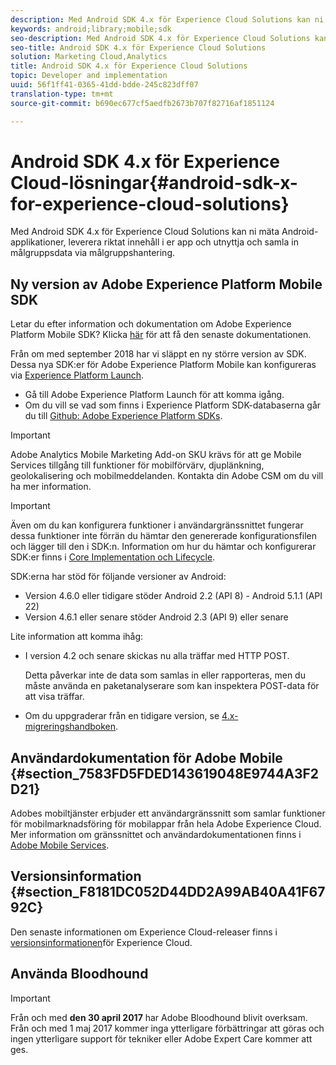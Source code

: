 ```yaml
---
description: Med Android SDK 4.x för Experience Cloud Solutions kan ni mäta Android-applikationer, leverera riktat innehåll i er app och utnyttja och samla in målgruppsdata via målgruppshantering.
keywords: android;library;mobile;sdk
seo-description: Med Android SDK 4.x för Experience Cloud Solutions kan ni mäta Android-applikationer, leverera riktat innehåll i er app och utnyttja och samla in målgruppsdata via målgruppshantering.
seo-title: Android SDK 4.x för Experience Cloud Solutions
solution: Marketing Cloud,Analytics
title: Android SDK 4.x för Experience Cloud Solutions
topic: Developer and implementation
uuid: 56f1ff41-0365-41dd-bdde-245c823dff07
translation-type: tm+mt
source-git-commit: b690ec677cf5aedfb2673b707f82716af1851124

---
```



# Android SDK 4.x för Experience Cloud-lösningar{#android-sdk-x-for-experience-cloud-solutions}

Med Android SDK 4.x för Experience Cloud Solutions kan ni mäta Android-applikationer, leverera riktat innehåll i er app och utnyttja och samla in målgruppsdata via målgruppshantering.

## Ny version av Adobe Experience Platform Mobile SDK

Letar du efter information och dokumentation om Adobe Experience Platform Mobile SDK? Klicka [här](https://aep-sdks.gitbook.io/docs/) för att få den senaste dokumentationen.

Från om med september 2018 har vi släppt en ny större version av SDK. Dessa nya SDK:er för Adobe Experience Platform Mobile kan konfigureras via [Experience Platform Launch](https://www.adobe.com/experience-platform/launch.html).

* Gå till Adobe Experience Platform Launch för att komma igång.
* Om du vill se vad som finns i Experience Platform SDK-databaserna går du till [Github: Adobe Experience Platform SDKs](https://github.com/Adobe-Marketing-Cloud/acp-sdks).

>[!IMPORTANT]
>
>Adobe Analytics Mobile Marketing Add-on SKU krävs för att ge Mobile Services tillgång till funktioner för mobilförvärv, djuplänkning, geolokalisering och mobilmeddelanden. Kontakta din Adobe CSM om du vill ha mer information.

>[!IMPORTANT]
>
>Även om du kan konfigurera funktioner i användargränssnittet fungerar dessa funktioner inte förrän du hämtar den genererade konfigurationsfilen och lägger till den i SDK:n. Information om hur du hämtar och konfigurerar SDK:er finns i [Core Implementation och Lifecycle](/help/android/getting-started/dev-qs.md).

SDK:erna har stöd för följande versioner av Android:

* Version 4.6.0 eller tidigare stöder Android 2.2 (API 8) - Android 5.1.1 (API 22)
* Version 4.6.1 eller senare stöder Android 2.3 (API 9) eller senare

Lite information att komma ihåg:

* I version 4.2 och senare skickas nu alla träffar med HTTP POST.

   Detta påverkar inte de data som samlas in eller rapporteras, men du måste använda en paketanalyserare som kan inspektera POST-data för att visa träffar.

* Om du uppgraderar från en tidigare version, se [4.x-migreringshandboken](/help/android/getting-started/migration-v3.md).

## Användardokumentation för Adobe Mobile {#section_7583FD5FDED143619048E9744A3F2D21}

Adobes mobiltjänster erbjuder ett användargränssnitt som samlar funktioner för mobilmarknadsföring för mobilappar från hela Adobe Experience Cloud. Mer information om gränssnittet och användardokumentationen finns i [Adobe Mobile Services](https://marketing.adobe.com/resources/help/en_US/mobile/).

## Versionsinformation {#section_F8181DC052D44DD2A99AB40A41F6792C}

Den senaste informationen om Experience Cloud-releaser finns i [versionsinformationen](https://marketing.adobe.com/resources/help/en_US/whatsnew/)för Experience Cloud.

## Använda Bloodhound

>[!IMPORTANT]
>
>Från och med **den 30 april 2017** har Adobe Bloodhound blivit overksam. Från och med 1 maj 2017 kommer inga ytterligare förbättringar att göras och ingen ytterligare support för tekniker eller Adobe Expert Care kommer att ges.
